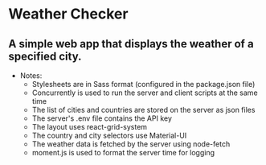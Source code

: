 # Weather Checker

## A simple web app that displays the weather of a specified city. 

* Notes:
    * Stylesheets are in Sass format (configured in the package.json file)
    * Concurrently is used to run the server and client scripts at the same time
    * The list of cities and countries are stored on the server as json files
    * The server's .env file contains the API key
    * The layout uses react-grid-system
    * The country and city selectors use Material-UI
    * The weather data is fetched by the server using node-fetch
    * moment.js is used to format the server time for logging


